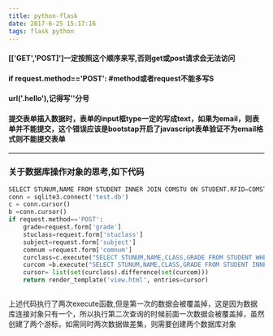 ```yaml
---
title: python-flask
date: 2017-6-25 15:17:16
tags: flask python
---
```


#### [['GET','POST]']一定按照这个顺序来写,否则get或post请求会无法访问
####  if request.method=='POST': #method或者request不能多写S 
#### url('.hello'),记得写''分号 
#### 提交表单插入数据时，表单的input框type一定的写成text，如果为email，则表单并不能提交，这个错误应该是bootstap开启了javascript表单验证不为email格式则不能提交表单
***
### 关于数据库操作对象的思考,如下代码


```python
SELECT STUNUM,NAME FROM STUDENT INNER JOIN COMSTU ON STUDENT.RFID=COMSTU.RFID AND COMNUM=1 AND SUBJECT='数学'
conn = sqlite3.connect('test.db')
c = conn.cursor()
b =conn.cursor()
if request.method=='POST':
    grade=request.form['grade']
    stuclass=request.form['stuclass'] 
    subject=request.form['subject'] 
    comnum =request.form['comnum']
    curclass=c.execute("SELECT STUNUM,NAME,CLASS,GRADE FROM STUDENT WHERE GRADE=:grade AND CLASS=:stuclass",{'grade':grade ,'stuclass':stuclass})
    curcom =b.execute("SELECT STUNUM,NAME,CLASS,GRADE FROM STUDENT INNER JOIN COMSTU ON STUDENT.RFID=COMSTU.RFID AND COMNUM=:comnum AND SUBJECT=:subject AND CLASS=:stuclass AND GRADE=:grade",{'comnum':comnum,'grade':grade,'stuclass':stuclass,'subject':subject})
    cursor= list(set(curclass).difference(set(curcom))) 
    return render_template('view.html', entries=cursor)



```
 上述代码执行了两次execute函数,但是第一次的数据会被覆盖掉，这是因为数据库连接对象只有一个，所以执行第二次查询的时候前面一次数据会被覆盖掉，虽然创建了两个游标，如需同时两次数据做差集，则需要创建两个数据库对象